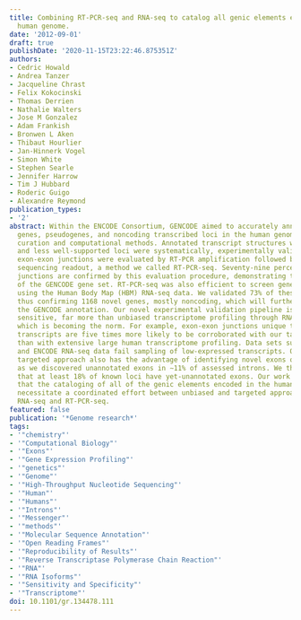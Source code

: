 ```yaml
---
title: Combining RT-PCR-seq and RNA-seq to catalog all genic elements encoded in the
  human genome.
date: '2012-09-01'
draft: true
publishDate: '2020-11-15T23:22:46.875351Z'
authors:
- Cedric Howald
- Andrea Tanzer
- Jacqueline Chrast
- Felix Kokocinski
- Thomas Derrien
- Nathalie Walters
- Jose M Gonzalez
- Adam Frankish
- Bronwen L Aken
- Thibaut Hourlier
- Jan-Hinnerk Vogel
- Simon White
- Stephen Searle
- Jennifer Harrow
- Tim J Hubbard
- Roderic Guigo
- Alexandre Reymond
publication_types:
- '2'
abstract: Within the ENCODE Consortium, GENCODE aimed to accurately annotate all protein-coding
  genes, pseudogenes, and noncoding transcribed loci in the human genome through manual
  curation and computational methods. Annotated transcript structures were assessed,
  and less well-supported loci were systematically, experimentally validated. Predicted
  exon-exon junctions were evaluated by RT-PCR amplification followed by highly multiplexed
  sequencing readout, a method we called RT-PCR-seq. Seventy-nine percent of all assessed
  junctions are confirmed by this evaluation procedure, demonstrating the high quality
  of the GENCODE gene set. RT-PCR-seq was also efficient to screen gene models predicted
  using the Human Body Map (HBM) RNA-seq data. We validated 73% of these predictions,
  thus confirming 1168 novel genes, mostly noncoding, which will further complement
  the GENCODE annotation. Our novel experimental validation pipeline is extremely
  sensitive, far more than unbiased transcriptome profiling through RNA sequencing,
  which is becoming the norm. For example, exon-exon junctions unique to GENCODE annotated
  transcripts are five times more likely to be corroborated with our targeted approach
  than with extensive large human transcriptome profiling. Data sets such as the HBM
  and ENCODE RNA-seq data fail sampling of low-expressed transcripts. Our RT-PCR-seq
  targeted approach also has the advantage of identifying novel exons of known genes,
  as we discovered unannotated exons in ∼11% of assessed introns. We thus estimate
  that at least 18% of known loci have yet-unannotated exons. Our work demonstrates
  that the cataloging of all of the genic elements encoded in the human genome will
  necessitate a coordinated effort between unbiased and targeted approaches, like
  RNA-seq and RT-PCR-seq.
featured: false
publication: '*Genome research*'
tags:
- '"chemistry"'
- '"Computational Biology"'
- '"Exons"'
- '"Gene Expression Profiling"'
- '"genetics"'
- '"Genome"'
- '"High-Throughput Nucleotide Sequencing"'
- '"Human"'
- '"Humans"'
- '"Introns"'
- '"Messenger"'
- '"methods"'
- '"Molecular Sequence Annotation"'
- '"Open Reading Frames"'
- '"Reproducibility of Results"'
- '"Reverse Transcriptase Polymerase Chain Reaction"'
- '"RNA"'
- '"RNA Isoforms"'
- '"Sensitivity and Specificity"'
- '"Transcriptome"'
doi: 10.1101/gr.134478.111
---
```



